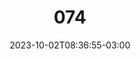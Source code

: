 ---
title: "074"
date: 2023-10-02T08:36:55-03:00
draft: false
autorias: ["João Generoso"]
plataformas: ["Blender / Geometry Nodes"]
descricao: "Uma vela que derrete conforme a contagem avança, desaparecendo completamente ao chegar no número 100."
autorias_url: ["https://joaogeneroso.com"]
url: "/formas/074"
---